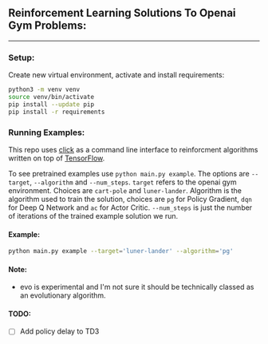 ## Reinforcement Learning Solutions To Openai Gym Problems:

___


### Setup:

Create new virtual environment, activate and install requirements:

```sh
python3 -m venv venv
source venv/bin/activate
pip install --update pip
pip install -r requirements
```

### Running Examples:

This repo uses [click](https://click.palletsprojects.com/en/7.x/) as a command line interface to reinforcment algorithms written on top of [TensorFlow](https://www.tensorflow.org/).

To see pretrained examples use `python main.py example`. The options are `--target`, `--algorithm` and `--num_steps`. `target` refers to the openai gym environment. Choices are `cart-pole` and `luner-lander`. Algorithm is the algorithm used to train the solution, choices are `pg` for Policy Gradient, `dqn` for Deep Q Network and `ac` for Actor Critic. `--num_steps` is just the number of iterations of the trained example solution we run.

#### Example:

```sh
python main.py example --target='luner-lander' --algorithm='pg'
```

#### Note:

- evo is experimental and I'm not sure it should be technically classed as an evolutionary algorithm.


#### TODO:
- [ ] Add policy delay to TD3
